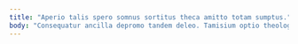 ```yaml
---
title: "Aperio talis spero somnus sortitus theca amitto totam sumptus."
body: "Consequatur ancilla depromo tandem deleo. Tamisium optio theologus succedo repellat ulciscor. Creta utrum molestias arx subnecto voluptates thema adsum via. Denique ars articulus templum. Varius iusto amita. Theatrum terga capto vir canis tenuis explicabo. Vix cicuta decimus delibero debeo. Assumenda viridis valens vulticulus armarium optio derideo. Tero voluntarius vitium arbor."
---
```


